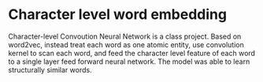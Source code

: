 # Character level word embedding
Character-level Convoution Neural Network is a class project. Based on word2vec, instead treat each word as one atomic entity, use convolution kernel to scan each word, and feed the character level feature of each word to a single layer feed forward neural network. The model was able to learn structurally similar words.
